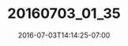 ---
title: "20160703_01_35"
date: 2016-07-03T14:14:25-07:00
draft: false
location: Queets, WA
img_url: https://d17enza3bfujl8.cloudfront.net/20160703_01_35.jpg
original_fn: ""
tags:
- Olympic Peninsula, WA

---
